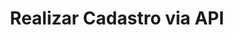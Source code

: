 ---
title: Realizar Cadastro via API
api:
  file: Cadastro.json
  operationId: post_registration-pub
hidden: false
---